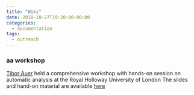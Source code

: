 ```yaml
---
title: "Wiki"
date: 2018-10-27T19:20:00-00:00
categories:
  - documentation
tags:
  - outreach
---
```


### aa workshop ###

[Tibor Auer](https://tiborauer.github.io) held a comprehensive workshop with hands-on session on automatic analysis at the Royal Holloway University of London The slides and hand-on material are available [here](http://www.cubic.rhul.ac.uk/wiki/doku.php?id=aa:aa_workshop)